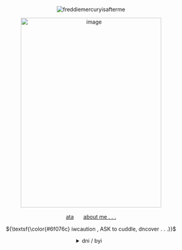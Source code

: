 

   <!-- CLICK COUNTER -->
<p align="center"> <img src="https://komarev.com/ghpvc/?username=freddiemercuryisafterme&label=CONTRACTS+SIGNED&color=570455&style=flat" alt="freddiemercuryisafterme" /> </p>
   <!-- CLICK COUNTER -->
   
   <!-- IMAGES -->
   <p align="center">
<img width="370" height="500" alt="image" src="https://files.catbox.moe/jitk11.png"/></p>


   <!-- LINKS -->
<p align="center">  <a href="https://140roaches.atabook.org/">ata</a>ㅤㅤ<a href="https://pronouns.cc/@140roaches">about me . . .</a></p>
   <!-- LINKS -->

   <p align="center">
      ${\textsf{\color{#6f076c} iwcaution , ASK to cuddle, dncover . . .}}$
   <br>


   
   <div align="center">
<details>

   
<summary>dni / byi⠀   </summary>

   <!-- DNI -->
   <br>
<p align="left">
  <ins><b><em>dni</em></b></ins> basic crit,, proshit, tcoaall fans, vivsiepop supporters, boyfriend to death, ybc
<br> country human fans ,, homestuck fans also kind of Scare me so like. uuhh thin ice??
<br> under 13, exclusionists, fake claimers, antiselfship & antikin
<br> idc about f/o sharing or doubles just b chill
<br> i'll probably just block if i dont like youuuuu !!!!!11
<br> DO NOT fucking traumadump on me if i dont know you
<br> also im aroace . no i dont want to be your boyfriend
   
</p>
   <!-- DNI -->


   <!-- BYI -->
<p align="right"><ins><b><em>byi</em></b></ins> im a sharing yume !11 & <a href="https://otherkin.fandom.com/wiki/Fictionflicker">fictionflicker</a>/<a href="https://otherkin.fandom.com/wiki/Fictionleech">fictionleech</a> . . . 
<br> uhhiiuumm lik emmotionallyy unstable + have identity issues
<br> bpd+avpd traits, mood swings and a lot more
<br> i can get irrationally angry very easily so please iwc 
<br> i have A LOT of trouble keeping up w/ relationships. even when i like you
<br>might go quiet, especially in groups. more of a listener than a yapper
</p>
      <!-- IMAGES -->
<br>
<p align="center">
<img width="100" height="100" alt="image" src="https://64.media.tumblr.com/fc8c15420763007ee84bea7c05e0c5c7/99d964e634463dfb-9b/s640x960/756c091f66683f6fb79669846e6c7203be810b28.pnj" />
<img width="100" height="100" alt="image" src="https://files.catbox.moe/c559y4.webp" />
<img width="100" height="100" alt="image" src="https://64.media.tumblr.com/8dbef8fa7f9d44de84d3d9cc8c2481a7/2a8038228d5aa439-94/s250x400/2ffffdb67b4c8031aaf0c51045fdfcba9856edb5.webp" />
</p>
   <!-- IMAGES -->

<!-- BYI -->
</details>
